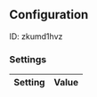 # <nil>
## Configuration
ID:  zkumd1hvz



### Settings
| Setting | Value  |
| :------------------------ | ---------------------------------------- |
 



